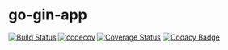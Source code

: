 # go-gin-app
[![Build Status](https://travis-ci.org/longphu-thesis/go-gin-app.svg?branch=dev)](https://travis-ci.org/longphu-thesis/go-gin-app)
[![codecov](https://codecov.io/gh/longphu-thesis/go-gin-app/branch/dev/graph/badge.svg)](https://codecov.io/gh/longphu-thesis/go-gin-app)
[![Coverage Status](https://coveralls.io/repos/github/longphu-thesis/go-gin-app/badge.svg?branch=dev)](https://coveralls.io/github/longphu-thesis/go-gin-app?branch=dev)
[![Codacy Badge](https://api.codacy.com/project/badge/Grade/5d1367e9bd4c46d5a7b6478033a19a2e)](https://www.codacy.com/app/longphu-thesis/go-gin-app?utm_source=github.com&amp;utm_medium=referral&amp;utm_content=longphu-thesis/go-gin-app&amp;utm_campaign=Badge_Grade)